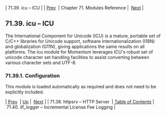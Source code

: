 | 71.39. icu – ICU |
| [Prev](modules.httpsrv)  | Chapter 71. Modules Reference |  [Next](modules.ilf_logger) |

## 71.39. icu – ICU

<a class="indexterm" name="idp21931840"></a>

The International Component for Unicode (ICU) is a mature, portable set of C/C++ libraries for Unicode support, software internationalization (I18N) and globalization (G11N), giving applications the same results on all platforms. The icu module for Momentum leverages ICU's robust set of unicode character set handling facilities to assist converting between various character sets and UTF-8.

### 71.39.1. Configuration

This module is loaded automatically as required and does not need to be explicitly included.

| [Prev](modules.httpsrv)  | [Up](modules) |  [Next](modules.ilf_logger) |
| 71.38. httpsrv – HTTP Server  | [Table of Contents](index) |  71.40. ilf_logger – Incremental License Fee Logging |

